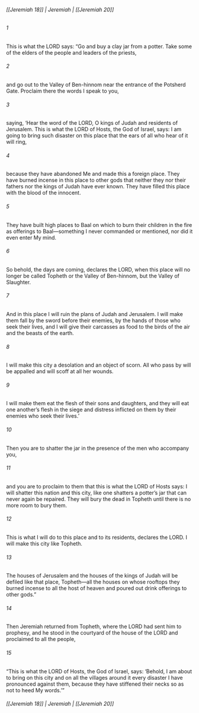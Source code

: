 ###### [[Jeremiah 18]] | Jeremiah | [[Jeremiah 20]]

###### 1
This is what the LORD says: “Go and buy a clay jar from a potter. Take some of the elders of the people and leaders of the priests,
###### 2
and go out to the Valley of Ben-hinnom near the entrance of the Potsherd Gate. Proclaim there the words I speak to you,
###### 3
saying, ‘Hear the word of the LORD, O kings of Judah and residents of Jerusalem. This is what the LORD of Hosts, the God of Israel, says: I am going to bring such disaster on this place that the ears of all who hear of it will ring,
###### 4
because they have abandoned Me and made this a foreign place. They have burned incense in this place to other gods that neither they nor their fathers nor the kings of Judah have ever known. They have filled this place with the blood of the innocent.
###### 5
They have built high places to Baal on which to burn their children in the fire as offerings to Baal—something I never commanded or mentioned, nor did it even enter My mind.
###### 6
So behold, the days are coming, declares the LORD, when this place will no longer be called Topheth or the Valley of Ben-hinnom, but the Valley of Slaughter.
###### 7
And in this place I will ruin the plans of Judah and Jerusalem. I will make them fall by the sword before their enemies, by the hands of those who seek their lives, and I will give their carcasses as food to the birds of the air and the beasts of the earth.
###### 8
I will make this city a desolation and an object of scorn. All who pass by will be appalled and will scoff at all her wounds.
###### 9
I will make them eat the flesh of their sons and daughters, and they will eat one another’s flesh in the siege and distress inflicted on them by their enemies who seek their lives.’
###### 10
Then you are to shatter the jar in the presence of the men who accompany you,
###### 11
and you are to proclaim to them that this is what the LORD of Hosts says: I will shatter this nation and this city, like one shatters a potter’s jar that can never again be repaired. They will bury the dead in Topheth until there is no more room to bury them.
###### 12
This is what I will do to this place and to its residents, declares the LORD. I will make this city like Topheth.
###### 13
The houses of Jerusalem and the houses of the kings of Judah will be defiled like that place, Topheth—all the houses on whose rooftops they burned incense to all the host of heaven and poured out drink offerings to other gods.”
###### 14
Then Jeremiah returned from Topheth, where the LORD had sent him to prophesy, and he stood in the courtyard of the house of the LORD and proclaimed to all the people,
###### 15
“This is what the LORD of Hosts, the God of Israel, says: ‘Behold, I am about to bring on this city and on all the villages around it every disaster I have pronounced against them, because they have stiffened their necks so as not to heed My words.’”

###### [[Jeremiah 18]] | Jeremiah | [[Jeremiah 20]]
